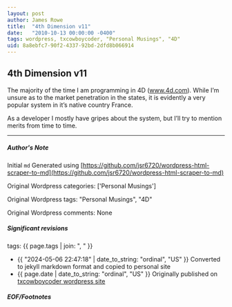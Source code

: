 ```yaml
---
layout: post
author: James Rowe
title:  "4th Dimension v11"
date:   "2010-10-13 00:00:00 -0400"
tags: wordpress, txcowboycoder, "Personal Musings", "4D"
uid: 8a8ebfc7-90f2-4337-92bd-2dfd8b066914
---
```



## 4th Dimension v11


The majority of the time I am programming in 4D (www.4d.com). While I’m unsure as to the market penetration in the states, it is evidently a very popular system in it’s native country France.


As a developer I mostly have gripes about the system, but I’ll try to mention merits from time to time.




---

##### Author's Note

Initial `md` Generated using [https://github.com/jsr6720/wordpress-html-scraper-to-md](https://github.com/jsr6720/wordpress-html-scraper-to-md)

Original Wordpress categories: ['Personal Musings']

Original Wordpress tags: "Personal Musings", "4D"

Original Wordpress comments: None

##### Significant revisions

tags: {{ page.tags | join: ", " }} <!-- todo move this somewhere -->

- {{ "2024-05-06 22:47:18" | date_to_string: "ordinal", "US" }} Converted to jekyll markdown format and copied to personal site
- {{ page.date | date_to_string: "ordinal", "US" }} Originally published on [txcowboycoder wordpress site](https://txcowboycoder.wordpress.com/2010/10/13/4d/)

##### EOF/Footnotes

